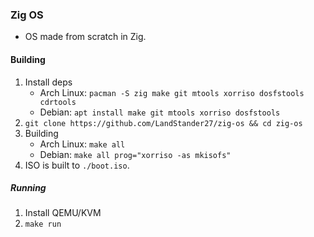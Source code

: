 ### Zig OS
- OS made from scratch in Zig.

#### Building
1. Install deps
	* Arch Linux: `pacman -S zig make git mtools xorriso dosfstools cdrtools`
	* Debian: `apt install make git mtools xorriso dosfstools`
2. `git clone https://github.com/LandStander27/zig-os && cd zig-os`
3. Building
	* Arch Linux: `make all`
	* Debian: `make all prog="xorriso -as mkisofs"`
4. ISO is built to `./boot.iso`.

##### Running
1. Install QEMU/KVM
2. `make run`